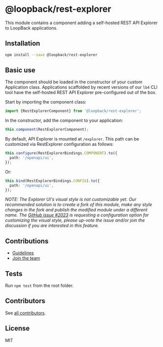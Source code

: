 # @loopback/rest-explorer

This module contains a component adding a self-hosted REST API Explorer to
LoopBack applications.

## Installation

```sh
npm install --save @loopback/rest-explorer
```

## Basic use

The component should be loaded in the constructor of your custom Application
class. Applications scaffolded by recent versions of our `lb4` CLI tool have the
self-hosted REST API Explorer pre-configured out of the box.

Start by importing the component class:

```ts
import {RestExplorerComponent} from '@loopback/rest-explorer';
```

In the constructor, add the component to your application:

```ts
this.component(RestExplorerComponent);
```

By default, API Explorer is mounted at `/explorer`. This path can be customized
via RestExplorer configuration as follows:

```ts
this.configure(RestExplorerBindings.COMPONENT).to({
  path: '/openapi/ui',
});
```

Or:

```ts
this.bind(RestExplorerBindings.CONFIG).to({
  path: '/openapi/ui',
});
```

_NOTE: The Explorer UI's visual style is not customizable yet. Our recommended
solution is to create a fork of this module, make any style changes in the fork
and publish the modified module under a different name. The
[GitHub issue #2023](https://github.com/strongloop/loopback-next/issues/2023) is
requesting a configuration option for customizing the visual style, please
up-vote the issue and/or join the discussion if you are interested in this
feature._

## Contributions

- [Guidelines](https://github.com/strongloop/loopback-next/blob/master/docs/CONTRIBUTING.md)
- [Join the team](https://github.com/strongloop/loopback-next/issues/110)

## Tests

Run `npm test` from the root folder.

## Contributors

See
[all contributors](https://github.com/strongloop/loopback-next/graphs/contributors).

## License

MIT
